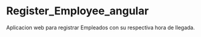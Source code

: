 # Register_Employee_angular
Aplicacion web para registrar Empleados con su respectiva hora de llegada.
